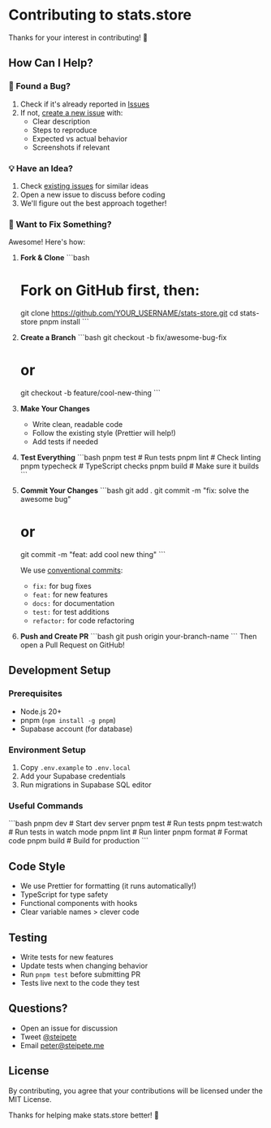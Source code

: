 # Contributing to stats.store

Thanks for your interest in contributing! 🎉

## How Can I Help?

### 🐛 Found a Bug?

1. Check if it's already reported in [Issues](https://github.com/steipete/stats-store/issues)
2. If not, [create a new issue](https://github.com/steipete/stats-store/issues/new) with:
   - Clear description
   - Steps to reproduce
   - Expected vs actual behavior
   - Screenshots if relevant

### 💡 Have an Idea?

1. Check [existing issues](https://github.com/steipete/stats-store/issues) for similar ideas
2. Open a new issue to discuss before coding
3. We'll figure out the best approach together!

### 🔧 Want to Fix Something?

Awesome! Here's how:

1. **Fork & Clone**
   \`\`\`bash

   # Fork on GitHub first, then:

   git clone https://github.com/YOUR_USERNAME/stats-store.git
   cd stats-store
   pnpm install
   \`\`\`

2. **Create a Branch**
   \`\`\`bash
   git checkout -b fix/awesome-bug-fix

   # or

   git checkout -b feature/cool-new-thing
   \`\`\`

3. **Make Your Changes**

   - Write clean, readable code
   - Follow the existing style (Prettier will help!)
   - Add tests if needed

4. **Test Everything**
   \`\`\`bash
   pnpm test # Run tests
   pnpm lint # Check linting
   pnpm typecheck # TypeScript checks
   pnpm build # Make sure it builds
   \`\`\`

5. **Commit Your Changes**
   \`\`\`bash
   git add .
   git commit -m "fix: solve the awesome bug"

   # or

   git commit -m "feat: add cool new thing"
   \`\`\`

   We use [conventional commits](https://www.conventionalcommits.org/):

   - `fix:` for bug fixes
   - `feat:` for new features
   - `docs:` for documentation
   - `test:` for test additions
   - `refactor:` for code refactoring

6. **Push and Create PR**
   \`\`\`bash
   git push origin your-branch-name
   \`\`\`
   Then open a Pull Request on GitHub!

## Development Setup

### Prerequisites

- Node.js 20+
- pnpm (`npm install -g pnpm`)
- Supabase account (for database)

### Environment Setup

1. Copy `.env.example` to `.env.local`
2. Add your Supabase credentials
3. Run migrations in Supabase SQL editor

### Useful Commands

\`\`\`bash
pnpm dev # Start dev server
pnpm test # Run tests
pnpm test:watch # Run tests in watch mode
pnpm lint # Run linter
pnpm format # Format code
pnpm build # Build for production
\`\`\`

## Code Style

- We use Prettier for formatting (it runs automatically!)
- TypeScript for type safety
- Functional components with hooks
- Clear variable names > clever code

## Testing

- Write tests for new features
- Update tests when changing behavior
- Run `pnpm test` before submitting PR
- Tests live next to the code they test

## Questions?

- Open an issue for discussion
- Tweet [@steipete](https://twitter.com/steipete)
- Email [peter@steipete.me](mailto:peter@steipete.me)

## License

By contributing, you agree that your contributions will be licensed under the MIT License.

Thanks for helping make stats.store better! 🚀
